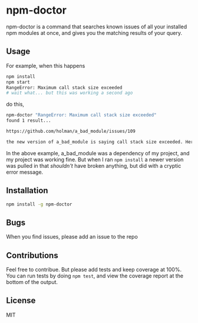 npm-doctor
==============================

npm-doctor is a command that searches known issues of all your installed npm modules at once, and gives you the matching results of your query.

## Usage

For example, when this happens
```sh
npm install
npm start
RangeError: Maximum call stack size exceeded
# wait what... but this was working a second ago
```

do this,
```sh
npm-doctor "RangeError: Maximum call stack size exceeded"
found 1 result...

https://github.com/holman/a_bad_module/issues/109

the new version of a_bad_module is saying call stack size exceeded. Here's how I fixed it.
```

In the above example, a_bad_module was a dependency of my project, and my project was working fine. But when I ran `npm install` a newer version was pulled in that _shouldn't_ have broken anything, but did with a cryptic error message.

## Installation
```sh
npm install -g npm-doctor
```

## Bugs
When you find issues, please add an issue to the repo

## Contributions
Feel free to contribue. But please add tests and keep coverage at 100%. You can run tests by doing `npm test`, and view the coverage report at the bottom of the output.

## License
MIT